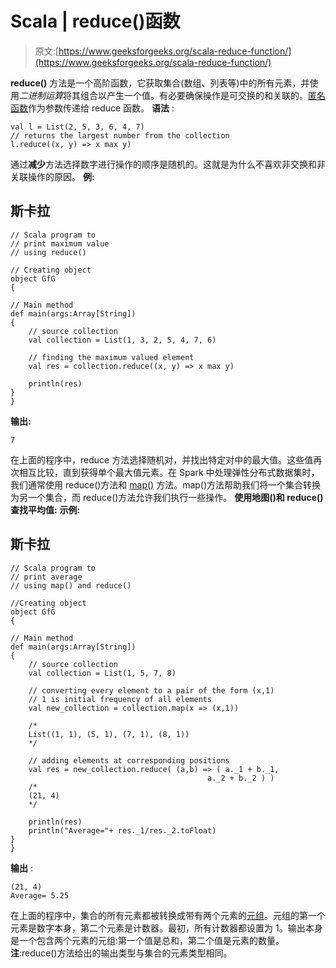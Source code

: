 # Scala | reduce()函数

> 原文:[https://www.geeksforgeeks.org/scala-reduce-function/](https://www.geeksforgeeks.org/scala-reduce-function/)

**reduce()** 方法是一个高阶函数，它获取集合(数组、列表等)中的所有元素，并使用*二进制运算*将其组合以产生一个值。有必要确保操作是可交换的和关联的。[匿名函数](https://www.geeksforgeeks.org/anonymous-functions-in-scala)作为参数传递给 reduce 函数。
**语法** :

```
val l = List(2, 5, 3, 6, 4, 7)
// returns the largest number from the collection
l.reduce((x, y) => x max y)
```

通过**减少**方法选择数字进行操作的顺序是随机的。这就是为什么不喜欢非交换和非关联操作的原因。
**例:**

## 斯卡拉

```
// Scala program to
// print maximum value
// using reduce()

// Creating object
object GfG
{

// Main method
def main(args:Array[String])
{
    // source collection
    val collection = List(1, 3, 2, 5, 4, 7, 6)

    // finding the maximum valued element
    val res = collection.reduce((x, y) => x max y)

    println(res)
}
}
```

**输出:**

```
7
```

在上面的程序中，reduce 方法选择随机对，并找出特定对中的最大值。这些值再次相互比较，直到获得单个最大值元素。在 Spark 中处理弹性分布式数据集时，我们通常使用 reduce()方法和 [map()](https://www.geeksforgeeks.org/scala-map-method/) 方法。map()方法帮助我们将一个集合转换为另一个集合，而 reduce()方法允许我们执行一些操作。
**使用地图()和 reduce()查找平均值:**
**示例:**

## 斯卡拉

```
// Scala program to
// print average
// using map() and reduce()

//Creating object
object GfG
{

// Main method
def main(args:Array[String])
{
    // source collection
    val collection = List(1, 5, 7, 8)

    // converting every element to a pair of the form (x,1)
    // 1 is initial frequency of all elements
    val new_collection = collection.map(x => (x,1))

    /*
    List((1, 1), (5, 1), (7, 1), (8, 1))
    */

    // adding elements at corresponding positions
    val res = new_collection.reduce( (a,b) => ( a._1 + b._1,
                                            a._2 + b._2 ) )
    /*
    (21, 4)
    */

    println(res)
    println("Average="+ res._1/res._2.toFloat)
}
}
```

**输出** :

```
(21, 4)
Average= 5.25
```

在上面的程序中，集合的所有元素都被转换成带有两个元素的[元组](https://www.geeksforgeeks.org/scala-tuple)。元组的第一个元素是数字本身，第二个元素是计数器。最初，所有计数器都设置为 1。输出本身是一个包含两个元素的元组:第一个值是总和，第二个值是元素的数量。
**注**:reduce()方法给出的输出类型与集合的元素类型相同。